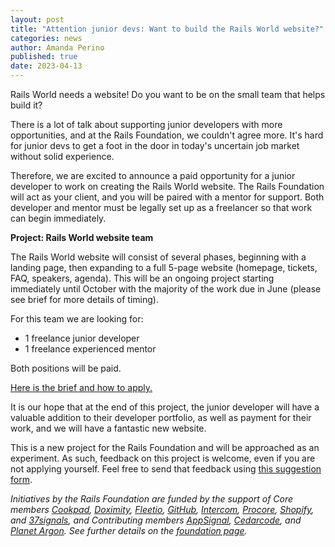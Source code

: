 ```yaml
---
layout: post
title: "Attention junior devs: Want to build the Rails World website?"
categories: news
author: Amanda Perino
published: true
date: 2023-04-13
---
```


Rails World needs a website! Do you want to be on the small team that helps build it?

There is a lot of talk about supporting junior developers with more opportunities, and at the Rails Foundation, we couldn't agree more. It's hard for junior devs to get a foot in the door in today's uncertain job market without solid experience.

Therefore, we are excited to announce a paid opportunity for a junior developer to work on creating the Rails World website. The Rails Foundation will act as your client, and you will be paired with a mentor for support. Both developer and mentor must be legally set up as a freelancer so that work can begin immediately.

__Project: Rails World website team__

The Rails World website will consist of several phases, beginning with a landing page, then expanding to a full 5-page website (homepage, tickets, FAQ, speakers, agenda). This will be an ongoing project starting immediately until October with the majority of the work due in June (please see brief for more details of timing). 

For this team we are looking for:
- 1 freelance junior developer
- 1 freelance experienced mentor

Both positions will be paid.

<a href="https://public.3.basecamp.com/p/JB5JeiSEvjyR8DcRrS8XbV3L">Here is the brief and how to apply.</a>

It is our hope that at the end of this project, the junior developer will have a valuable addition to their developer portfolio, as well as payment for their work, and we will have a fantastic new website.

This is a new project for the Rails Foundation and will be approached as an experiment. As such, feedback on this project is welcome, even if you are not applying yourself. Feel free to send that feedback using <a href="https://app.todohelpers.com/forms/4758b5b0-d6f9-4f41-8041-992cc9b748fb">this suggestion form</a>.


*Initiatives by the Rails Foundation are funded by the support of Core members <a href="https://cookpad.com">Cookpad</a>, <a href="https://www.doximity.com">Doximity</a>, <a href="https://www.fleetio.com">Fleetio</a>, <a href="https://github.com">GitHub</a>, <a href="https://www.intercom.com">Intercom</a>, <a href="https://www.procore.com">Procore</a>, <a href="https://www.shopify.com">Shopify</a>, and <a href="https://37signals.com">37signals</a>, and Contributing members <a href="https://www.appsignal.com">AppSignal</a>, <a href="https://www.cedarcode.com">Cedarcode</a>, and <a href="https://www.planetargon.com">Planet Argon</a>. See further details on the <a href="/foundation">foundation page</a>.*
